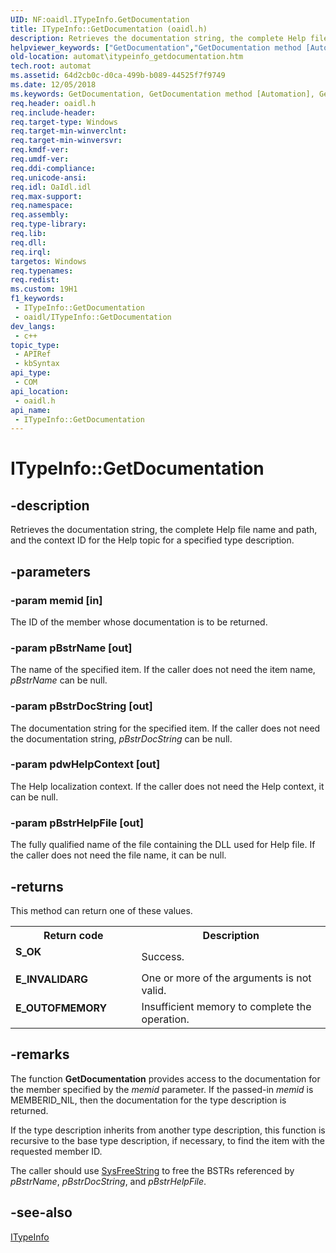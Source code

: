 ```yaml
---
UID: NF:oaidl.ITypeInfo.GetDocumentation
title: ITypeInfo::GetDocumentation (oaidl.h)
description: Retrieves the documentation string, the complete Help file name and path, and the context ID for the Help topic for a specified type description.
helpviewer_keywords: ["GetDocumentation","GetDocumentation method [Automation]","GetDocumentation method [Automation]","ITypeInfo interface","ITypeInfo interface [Automation]","GetDocumentation method","ITypeInfo.GetDocumentation","ITypeInfo::GetDocumentation","_oa96_ITypeInfo_GetDocumentation","automat.itypeinfo_getdocumentation","oaidl/ITypeInfo::GetDocumentation"]
old-location: automat\itypeinfo_getdocumentation.htm
tech.root: automat
ms.assetid: 64d2cb0c-d0ca-499b-b089-44525f7f9749
ms.date: 12/05/2018
ms.keywords: GetDocumentation, GetDocumentation method [Automation], GetDocumentation method [Automation],ITypeInfo interface, ITypeInfo interface [Automation],GetDocumentation method, ITypeInfo.GetDocumentation, ITypeInfo::GetDocumentation, _oa96_ITypeInfo_GetDocumentation, automat.itypeinfo_getdocumentation, oaidl/ITypeInfo::GetDocumentation
req.header: oaidl.h
req.include-header: 
req.target-type: Windows
req.target-min-winverclnt: 
req.target-min-winversvr: 
req.kmdf-ver: 
req.umdf-ver: 
req.ddi-compliance: 
req.unicode-ansi: 
req.idl: OaIdl.idl
req.max-support: 
req.namespace: 
req.assembly: 
req.type-library: 
req.lib: 
req.dll: 
req.irql: 
targetos: Windows
req.typenames: 
req.redist: 
ms.custom: 19H1
f1_keywords:
 - ITypeInfo::GetDocumentation
 - oaidl/ITypeInfo::GetDocumentation
dev_langs:
 - c++
topic_type:
 - APIRef
 - kbSyntax
api_type:
 - COM
api_location:
 - oaidl.h
api_name:
 - ITypeInfo::GetDocumentation
---
```


# ITypeInfo::GetDocumentation


## -description

Retrieves the documentation string, the complete Help file name and path, and the context ID for the Help topic for a specified type description.

## -parameters

### -param memid [in]

The ID of the member whose documentation is to be returned.

### -param pBstrName [out]

The name of the specified item. If the caller does not need the item name, <i>pBstrName</i> can be null.

### -param pBstrDocString [out]

The documentation string for the specified item. If the caller does not need the documentation string, <i>pBstrDocString</i> can be null.

### -param pdwHelpContext [out]

The Help localization context. If the caller does not need the Help context, it can be null.

### -param pBstrHelpFile [out]

The fully qualified name of the file containing the DLL used for Help file. If the caller does not need the file name, it can be null.

## -returns

This method can return one of these values.

<table>
<tr>
<th>Return code</th>
<th>Description</th>
</tr>
<tr>
<td width="40%">
<dl>
<dt><b>S_OK
</b></dt>
</dl>
</td>
<td width="60%">
Success.

</td>
</tr>
<tr>
<td width="40%">
<dl>
<dt><b>E_INVALIDARG
</b></dt>
</dl>
</td>
<td width="60%">
One or more of the arguments is not valid.

</td>
</tr>
<tr>
<td width="40%">
<dl>
<dt><b>E_OUTOFMEMORY
</b></dt>
</dl>
</td>
<td width="60%">
Insufficient memory to complete the operation.

</td>
</tr>
</table>

## -remarks

The function <b>GetDocumentation</b> provides access to the documentation for the member specified by the <i>memid</i> parameter. If the passed-in <i>memid</i> is MEMBERID_NIL, then the documentation for the type description is returned.



If the type description inherits from another type description, this function is recursive to the base type description, if necessary, to find the item with the requested member ID.



The caller should use <a href="/previous-versions/windows/desktop/api/oleauto/nf-oleauto-sysfreestring">SysFreeString</a> to free the BSTRs referenced by <i>pBstrName</i>, <i>pBstrDocString</i>, and <i>pBstrHelpFile</i>.

## -see-also

<a href="/previous-versions/windows/desktop/api/oaidl/nn-oaidl-itypeinfo">ITypeInfo</a>


